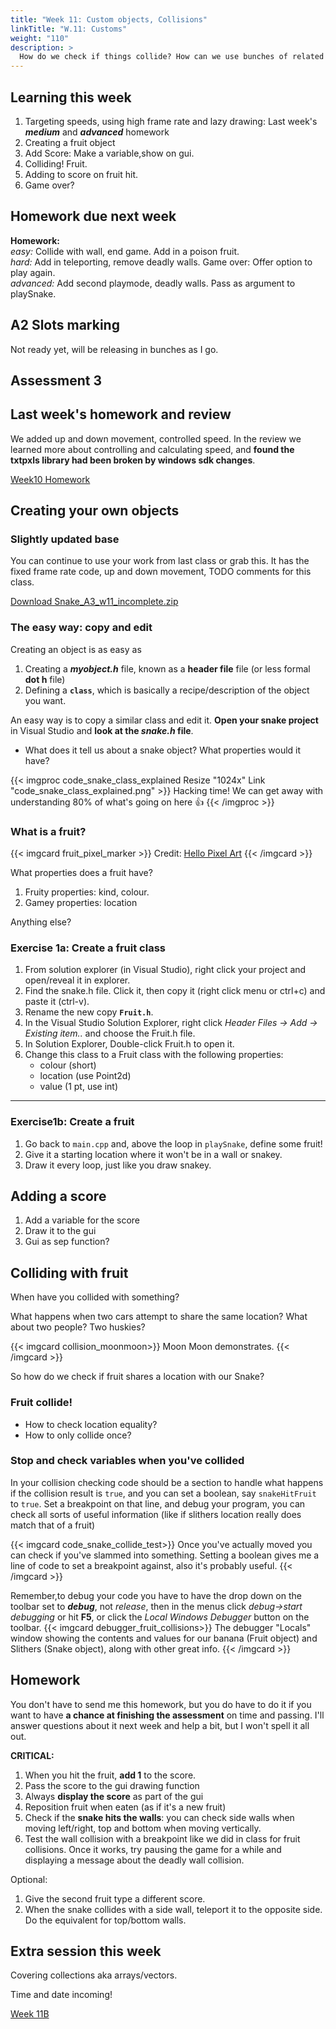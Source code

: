 ```yaml
---
title: "Week 11: Custom objects, Collisions"
linkTitle: "W.11: Customs"
weight: "110"
description: >
  How do we check if things collide? How can we use bunches of related objects easily? How do we add more screens to our game?
---
```


## Learning this week

1. Targeting speeds, using high frame rate and lazy drawing: Last week's _**medium**_ and **_advanced_** homework
2. Creating a fruit object
4. Add Score: Make a variable,show on gui.
5. Colliding! Fruit.
6. Adding to score on fruit hit.
7. Game over?

<!-- _Coming soon.._ -->

## Homework due next week  

**Homework:**  
_easy:_ Collide with wall, end game. Add in a poison fruit.  
_hard:_ Add in teleporting, remove deadly walls. Game over: Offer option to play again.  
_advanced:_ Add second playmode, deadly walls. Pass as argument to playSnake.  

## A2 Slots marking

Not ready yet, will be releasing in bunches as I go.

## Assessment 3

## Last week's homework and review

We added up and down movement, controlled speed. In the review we learned more about controlling and calculating speed, and **found the txtpxls library had been broken by windows sdk changes**.


<a class="btn btn-lg btn-primary mr-3 mb-4" href="../week10b/#homework" target="_blank">Week10 Homework<i class="fas fa-arrow-alt-circle-right ml-2"></i></a>

## Creating your own objects

### Slightly updated base

You can continue to use your work from last class or grab this. It has the fixed frame rate code, up and down movement, TODO comments for this class.

<a class="btn btn-lg btn-primary mr-3 mb-4" href="Snake_A3_w11_incomplete.zip" target="_blank">Download Snake_A3_w11_incomplete.zip<i class="fas fa-arrow-alt-circle-right ml-2"></i></a>

### The easy way: copy and edit 

Creating an object is as easy as   
1. Creating a _**myobject.h**_ file, known as a **header file** file (or less formal **dot h** file)  
2. Defining a **`class`**, which is basically a recipe/description of the object you want.   

An easy way is to copy a similar class and edit it. **Open your snake project** in Visual Studio and **look at the _snake.h_ file**.

* What does it tell us about a snake object? What properties would it have?

{{< imgproc code_snake_class_explained Resize "1024x" Link "code_snake_class_explained.png" >}}
Hacking time! We can get away with understanding 80% of what's going on here 👍
{{< /imgproc >}}

### What is a fruit?

{{< imgcard fruit_pixel_marker >}}
Credit: <a href="https://www.youtube.com/watch?v=xCX7NyfY_Gg">Hello Pixel Art</a>
{{< /imgcard >}}

What properties does a fruit have? 
1. Fruity properties: kind, colour.
2. Gamey properties: location

Anything else?


### Exercise 1a: Create a fruit class

1. From solution explorer (in Visual Studio), right click your project and open/reveal it in explorer.
2. Find the snake.h file. Click it, then copy it (right click menu or ctrl+c) and paste it (ctrl-v).
3. Rename the new copy **`Fruit.h`**.
4. In the Visual Studio Solution Explorer, right click _Header Files -> Add -> Existing item.._ and choose the Fruit.h file.
5. In Solution Explorer, Double-click Fruit.h to open it.
6. Change this class to a Fruit class with the following properties:
   - colour (short)
   - location (use Point2d)
   - value (1 pt, use int)
---

### Exercise1b: Create a fruit

1. Go back to `main.cpp` and, above the loop in `playSnake`, define some fruit! 
2. Give it a starting location where it won't be in a wall or snakey.
3. Draw it every loop, just like you draw snakey.

## Adding a score

1. Add a variable for the score
2. Draw it to the gui
3. Gui as sep function?

## Colliding with fruit

When have you collided with something? 

What happens when two cars attempt to share the same location?
What about two people? Two huskies?

{{< imgcard collision_moonmoon>}}
Moon Moon demonstrates.
{{< /imgcard >}}

So how do we check if fruit shares a location with our Snake?

### Fruit collide!

* How to check location equality?
* How to only collide once?

### Stop and check variables when you've collided 

In your collision checking code should be a section to handle what happens if the collision result is `true`, and you can set a boolean, say `snakeHitFruit` to `true`. Set a breakpoint on that line, and debug your program, you can check all sorts of useful information (like if slithers location really does match that of a fruit)

{{< imgcard code_snake_collide_test>}}
Once you've actually moved you can check if you've slammed into something. Setting a boolean gives me a line of code to set a breakpoint against, also it's probably useful.
{{< /imgcard >}}

Remember,to debug your code you have to have the drop down on the toolbar set to _**debug**_, not _release_, then in the menus click _debug->start debugging_ or hit **F5**, or click the _Local Windows Debugger_ button on the toolbar.
{{< imgcard debugger_fruit_collisions>}}
The debugger "Locals" window showing the contents and values for our banana (Fruit object) and Slithers (Snake object), along with other great info.
{{< /imgcard >}}

## Homework

You don't have to send me this homework, but you do have to do it if you want to have **a chance at finishing the assessment** on time and passing. I'll answer questions about it next week and help a bit, but I won't spell it all out.

**CRITICAL:** 
1. When you hit the fruit, **add 1** to the score.
2. Pass the score to the gui drawing function
3. Always **display the score** as part of the gui
4. Reposition fruit when eaten (as if it's a new fruit)
5. Check if the **snake hits the walls**: you can check side walls when moving left/right,
   top and bottom when moving vertically.
6. Test the wall collision with a breakpoint like we did in class for fruit collisions.
   Once it works, try pausing the game for a while and displaying a message about 
   the deadly wall collision.

Optional:  
1. Give the second fruit type a different score.
2. When the snake collides with a side wall, teleport it to the opposite side. Do the
   equivalent for top/bottom walls.

## Extra session this week

Covering collections aka arrays/vectors.

Time and date incoming! 

<a class="btn btn-lg btn-primary mr-3 mb-4" href="../week11b" target="_blank">Week 11B<i class="fas fa-arrow-alt-circle-right ml-2"></i></a>

  
